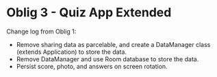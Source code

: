 # Oblig 3 - Quiz App Extended

Change log from Oblig 1:
- Remove sharing data as parcelable, and create a DataManager class (extends Application) to store the data.
- Remove DataManager and use Room database to store the data.
- Persist score, photo, and answers on screen rotation.
